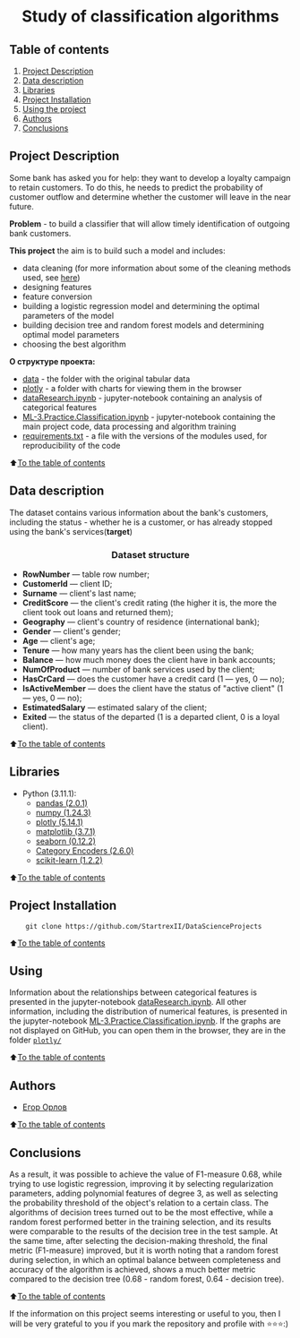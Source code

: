# <center> Study of classification algorithms

## Table of contents
1. [Project Description](#Project-Description)
2. [Data description](#Data-description)
3. [Libraries](#Libraries)
4. [Project Installation](#Project-Installation)
5. [Using the project](#Using)
6. [Authors](#Authors)
7. [Conclusions](#Conclusions)

## Project Description

Some bank has asked you for help: they want to develop a loyalty campaign to retain customers. To do this, he needs to predict the probability of customer outflow and determine whether the customer will leave in the near future.

**Problem** - to build a classifier that will allow timely identification of outgoing bank customers.

**This project** the aim is to build such a model and includes:

* data cleaning (for more information about some of the cleaning methods used, see [here](https://github.com/StartrexII/DataCleaning 'GitHub link'))
* designing features
* feature conversion
* building a logistic regression model and determining the optimal parameters of the model
* building decision tree and random forest models and determining optimal model parameters
* choosing the best algorithm

**О структуре проекта:**
* [data](./data) - the folder with the original tabular data
* [plotly](./plotly) - a folder with charts for viewing them in the browser
* [dataResearch.ipynb](./dataResearch.ipynb) - jupyter-notebook containing an analysis of categorical features
* [ML-3.Practice.Classification.ipynb](./ML-3.Practice.Classification.ipynb) - jupyter-notebook containing the main project code, data processing and algorithm training
* [requirements.txt](./requirements.txt) - a file with the versions of the modules used, for reproducibility of the code

:arrow_up:[To the table of contents](#table-of-contents)

## Data description
 The dataset contains various information about the bank's customers, including the status - whether he is a customer, or has already stopped using the bank's services(**target**) 

### <center> Dataset structure
* **RowNumber** — table row number;
* **CustomerId** — client ID;
* **Surname** — client's last name;
* **CreditScore** — the client's credit rating (the higher it is, the more the client took out loans and returned them);
* **Geography** — client's country of residence (international bank);
* **Gender** — client's gender;
* **Age** — client's age;
* **Tenure** — how many years has the client been using the bank;
* **Balance** — how much money does the client have in bank accounts;
* **NumOfProduct** — number of bank services used by the client;
* **HasCrCard** — does the customer have a credit card (1 — yes, 0 — no);
* **IsActiveMember** — does the client have the status of "active client" (1 — yes, 0 — no);
* **EstimatedSalary** — estimated salary of the client;
* **Exited** — the status of the departed (1 is a departed client, 0 is a loyal client).

:arrow_up:[To the table of contents](#table-of-contents)

## Libraries
* Python (3.11.1):
    * [pandas (2.0.1)](https://pandas.pydata.org)
    * [numpy (1.24.3)](https://numpy.org)
    * [plotly (5.14.1)](https://plotly.com/python/)
    * [matplotlib (3.7.1)](https://matplotlib.org)
    * [seaborn (0.12.2)](https://seaborn.pydata.org)
    * [Category Encoders (2.6.0)](http://contrib.scikit-learn.org/category_encoders/)
    * [scikit-learn (1.2.2)](https://scikit-learn.org/stable/)

:arrow_up:[To the table of contents](#table-of-contents)

## Project Installation

```
    git clone https://github.com/StartrexII/DataScienceProjects
```

:arrow_up:[To the table of contents](#table-of-contents)                        

## Using
Information about the relationships between categorical features is presented in the jupyter-notebook [dataResearch.ipynb](./dataResearch.ipynb).
All other information, including the distribution of numerical features, is presented in the jupyter-notebook [ML-3.Practice.Classification.ipynb](./ML-3.Practice.Classification.ipynb).
If the graphs are not displayed on GitHub, you can open them in the browser, they are in the folder [`plotly/`](./plotly)

:arrow_up:[To the table of contents](#table-of-contents)

## Authors

* [Егор Орлов](https://vk.com/liquidlogic)

:arrow_up:[To the table of contents](#table-of-contents)

## Conclusions

As a result, it was possible to achieve the value of F1-measure 0.68, while trying to use logistic regression, improving it by selecting regularization parameters, adding polynomial features of degree 3, as well as selecting the probability threshold of the object's relation to a certain class. The algorithms of decision trees turned out to be the most effective, while a random forest performed better in the training selection, and its results were comparable to the results of the decision tree in the test sample. At the same time, after selecting the decision-making threshold, the final metric (F1-measure) improved, but it is worth noting that a random forest during selection, in which an optimal balance between completeness and accuracy of the algorithm is achieved, shows a much better metric compared to the decision tree (0.68 - random forest, 0.64 - decision tree).

:arrow_up:[To the table of contents](#table-of-contents)

If the information on this project seems interesting or useful to you, then I will be very grateful to you if you mark the repository and profile with ⭐️⭐️⭐️:)
